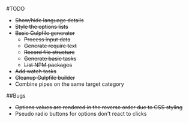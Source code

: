 #TODO

* ~~Show/hide language details~~
* ~~Style the options lists~~
* ~~Basic Gulpfile generator~~
    * ~~Process input data~~
    * ~~Generate require text~~
    * ~~Record file structure~~
    * ~~Generate basic tasks~~
    * ~~List NPM packages~~
* ~~Add watch tasks~~
* ~~Cleanup Gulpfile builder~~
* Combine pipes on the same target category

##Bugs
* ~~Options values are rendered in the reverse order due to CSS styling~~
* Pseudo radio buttons for options don't react to clicks

